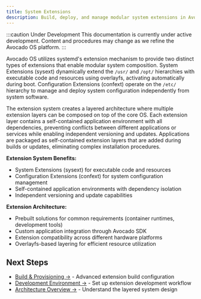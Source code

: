 ```yaml
---
title: System Extensions
description: Build, deploy, and manage modular system extensions in Avocado OS
---
```


:::caution Under Development
This documentation is currently under active development. Content and procedures may change as we refine the Avocado OS platform.
:::

Avocado OS utilizes systemd's extension mechanism to provide two distinct types of extensions that enable modular system composition. System Extensions (sysext) dynamically extend the `/usr/` and `/opt/` hierarchies with executable code and resources using overlayfs, activating automatically during boot. Configuration Extensions (confext) operate on the `/etc/` hierarchy to manage and deploy system configuration independently from system software.

The extension system creates a layered architecture where multiple extension layers can be composed on top of the core OS. Each extension layer contains a self-contained application environment with all dependencies, preventing conflicts between different applications or services while enabling independent versioning and updates. Applications are packaged as self-contained extension layers that are added during builds or updates, eliminating complex installation procedures.

**Extension System Benefits:**

- System Extensions (sysext) for executable code and resources
- Configuration Extensions (confext) for system configuration management
- Self-contained application environments with dependency isolation
- Independent versioning and update capabilities

**Extension Architecture:**

- Prebuilt solutions for common requirements (container runtimes, development tools)
- Custom application integration through Avocado SDK
- Extension compatibility across different hardware platforms
- Overlayfs-based layering for efficient resource utilization

## Next Steps

- [Build & Provisioning →](./build-provisioning) - Advanced extension build configuration
- [Development Environment →](./development-environment) - Set up extension development workflow
- [Architecture Overview →](./architecture-overview) - Understand the layered system design
